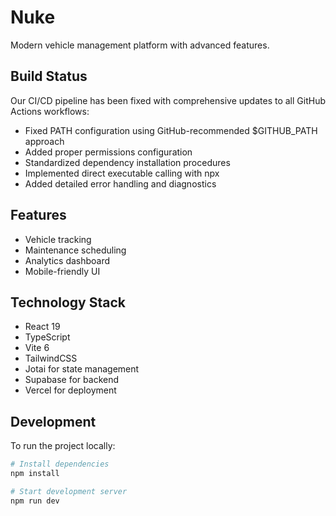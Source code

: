 # Nuke

Modern vehicle management platform with advanced features.

## Build Status

Our CI/CD pipeline has been fixed with comprehensive updates to all GitHub Actions workflows:

- Fixed PATH configuration using GitHub-recommended $GITHUB_PATH approach
- Added proper permissions configuration
- Standardized dependency installation procedures
- Implemented direct executable calling with npx
- Added detailed error handling and diagnostics

## Features

- Vehicle tracking
- Maintenance scheduling
- Analytics dashboard
- Mobile-friendly UI

## Technology Stack

- React 19
- TypeScript
- Vite 6
- TailwindCSS
- Jotai for state management
- Supabase for backend
- Vercel for deployment

## Development

To run the project locally:

```bash
# Install dependencies
npm install

# Start development server
npm run dev
```

